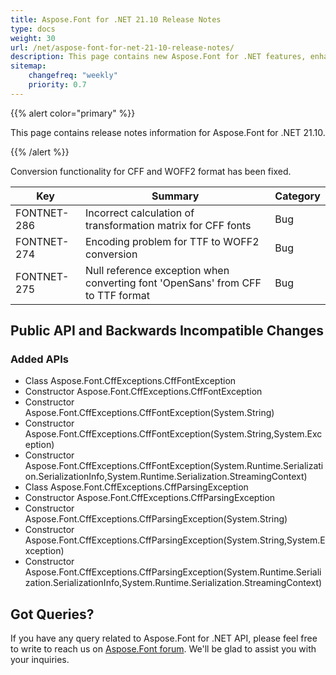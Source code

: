 ```yaml
---
title: Aspose.Font for .NET 21.10 Release Notes
type: docs
weight: 30
url: /net/aspose-font-for-net-21-10-release-notes/
description: This page contains new Aspose.Font for .NET features, enhancement, and bug fixes in 2021, version 21.10. 
sitemap:
    changefreq: "weekly"
    priority: 0.7
---
```


{{% alert color="primary" %}} 

This page contains release notes information for Aspose.Font for .NET 21.10.

{{% /alert %}} 

Conversion functionality for CFF and WOFF2 format  has been fixed.


| Key | Summary | Category |
|---|---|---|
| FONTNET-286 | Incorrect calculation of transformation matrix for CFF fonts | Bug |
| FONTNET-274 | Encoding problem for TTF to WOFF2 conversion | Bug |
| FONTNET-275 | Null reference exception when converting font 'OpenSans' from CFF to TTF format | Bug |


## Public API and Backwards Incompatible Changes

### Added APIs
* Class Aspose.Font.CffExceptions.CffFontException
* Constructor Aspose.Font.CffExceptions.CffFontException
* Constructor Aspose.Font.CffExceptions.CffFontException(System.String)
* Constructor Aspose.Font.CffExceptions.CffFontException(System.String,System.Exception)
* Constructor Aspose.Font.CffExceptions.CffFontException(System.Runtime.Serialization.SerializationInfo,System.Runtime.Serialization.StreamingContext)
* Class Aspose.Font.CffExceptions.CffParsingException
* Constructor Aspose.Font.CffExceptions.CffParsingException
* Constructor Aspose.Font.CffExceptions.CffParsingException(System.String)
* Constructor Aspose.Font.CffExceptions.CffParsingException(System.String,System.Exception)
* Constructor Aspose.Font.CffExceptions.CffParsingException(System.Runtime.Serialization.SerializationInfo,System.Runtime.Serialization.StreamingContext)


## Got Queries?
If you have any query related to Aspose.Font for .NET API, please feel free to write to reach us on [Aspose.Font forum](https://forum.aspose.com/c/font/). We'll be glad to assist you with your inquiries.
